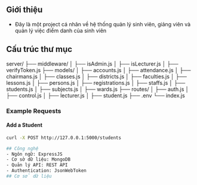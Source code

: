 ## Giới thiệu
- Đây là một project cá nhân về hệ thống quản lý sinh viên, giảng viên và quản lý việc điểm danh của sinh viên
## Cấu trúc thư mục
server/
├── middleware/
│ ├── isAdmin.js
│ ├── isLecturer.js
│ ├── verifyToken.js
├── models/
│ ├── accounts.js
│ ├── attendance.js
│ ├── chairmans.js
│ ├── classes.js
│ ├── districts.js
│ ├── faculties.js
│ ├── lessons.js
│ ├── persons.js
│ ├── registrations.js
│ ├── staffs.js
│ ├── students.js
│ ├── subjects.js
│ ├── wards.js
├── routes/
│ ├── auth.js
│ ├── control.js
│ ├── lecturer.js
│ ├── student.js
├── .env
└── index.js

### Example Requests

#### Add a Student
```bash
curl -X POST http://127.0.0.1:5000/students

## Công nghệ
- Ngôn ngữ: ExpressJS
- Cơ sở dữ liệu: MongoDB
- Quản lý API: REST API
- Authentication: JsonWebToken
## Cơ sở dữ liệu

